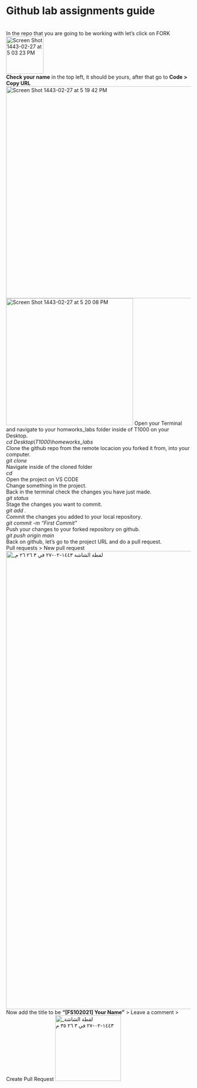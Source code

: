 <h1>
Github lab assignments guide
</h1>
<br>
In the repo that you are going to be working with let’s click on FORK
<img width="102" alt="Screen Shot 1443-02-27 at 5 03 23 PM" src="https://user-images.githubusercontent.com/63668672/135865423-d1f70715-f2e8-415f-9afb-8752049492f0.png">

<br>
<strong>Check your name</strong> in the top left, it should be yours, after that go to <strong>Code > Copy URL</strong>
<img width="578" alt="Screen Shot 1443-02-27 at 5 19 42 PM" src="https://user-images.githubusercontent.com/63668672/135868068-c1f5af71-33e0-4be9-a209-857a2ff9e3fa.png">

<br>
<img width="346" alt="Screen Shot 1443-02-27 at 5 20 08 PM" src="https://user-images.githubusercontent.com/63668672/135868137-3dedaa4f-3cbd-453d-a02d-31877fc749a3.png">
Open your Terminal and navigate to your homworks_labs folder inside of T1000 on your Desktop.

<br>
<em>cd Desktop\T1000\homeworks_labs</em>
<br>
Clone the github repo from the remote locacion you forked it from, into your computer.
<br>
<em>git clone</em> <strong><paste url from the clipboard></strong>

<br>
Navigate inside of the cloned folder
<br>
<em>cd</em> <strong><name of cloned folder></strong>
<br>
Open the project on VS CODE

  <br>
Change something in the project.

  <br>
Back in the terminal check the changes you have just made.
<br>
  <em>git status</em>
<br>
  Stage the changes you want to commit.
<br>
  <em>git add .</em>
<br>
  Commit the changes you added to your local repository.
<br>
  <em>git commit -m “First Commit”</em>
<br>
  Push your changes to your forked repository on github.
<br>
  <em>git push origin main</em>
<br>
  Back on github, let’s go to the project URL and do a pull request.
<br>
  Pull requests > New pull request 
<img width="1249" alt="_لقطة الشاشة ١٤٤٣-٠٢-٢٧ في ٣ ٢٦ ٢٦ م" src="https://user-images.githubusercontent.com/63668672/135867623-43aa65f9-6c5a-41d6-b463-4b1f6fdfae61.png">

<br>
Now add the title to be <strong>“[FS102021]  Your Name”</strong> > Leave a comment > Create Pull Request
<img width="179" alt="_لقطة الشاشة ١٤٤٣-٠٢-٢٧ في ٣ ٢٦ ٣٥ م" src="https://user-images.githubusercontent.com/63668672/135867567-95e9c124-516b-492b-a45e-1ba573a9bdef.png">
